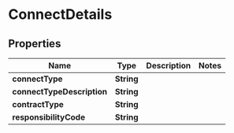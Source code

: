 

# ConnectDetails


## Properties

Name | Type | Description | Notes
------------ | ------------- | ------------- | -------------
**connectType** | **String** |  | 
**connectTypeDescription** | **String** |  | 
**contractType** | **String** |  | 
**responsibilityCode** | **String** |  | 




